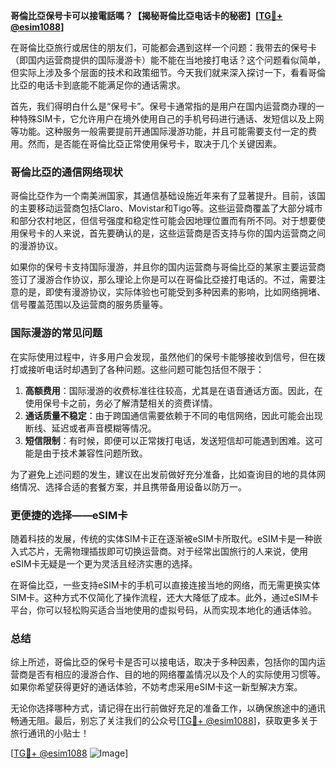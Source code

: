**哥倫比亞保号卡可以接電話嗎？【揭秘哥倫比亞电话卡的秘密】[[TG💪+ @esim1088](https://t.me/s/esim1088)]**

在哥倫比亞旅行或居住的朋友们，可能都会遇到这样一个问题：我带去的保号卡（即国内运营商提供的国际漫游卡）能不能在当地接打电话？这个问题看似简单，但实际上涉及多个层面的技术和政策细节。今天我们就来深入探讨一下，看看哥倫比亞的电话卡到底能不能满足你的通话需求。

首先，我们得明白什么是“保号卡”。保号卡通常指的是用户在国内运营商办理的一种特殊SIM卡，它允许用户在境外使用自己的手机号码进行通话、发短信以及上网等功能。这种服务一般需要提前开通国际漫游功能，并且可能需要支付一定的费用。然而，是否能在哥倫比亞正常使用保号卡，取决于几个关键因素。

### 哥倫比亞的通信网络现状

哥倫比亞作为一个南美洲国家，其通信基础设施近年来有了显著提升。目前，该国的主要移动运营商包括Claro、Movistar和Tigo等。这些运营商覆盖了大部分城市和部分农村地区，但信号强度和稳定性可能会因地理位置而有所不同。对于想要使用保号卡的人来说，首先要确认的是，这些运营商是否支持与你的国内运营商之间的漫游协议。

如果你的保号卡支持国际漫游，并且你的国内运营商与哥倫比亞的某家主要运营商签订了漫游合作协议，那么理论上你是可以在哥倫比亞接打电话的。不过，需要注意的是，即使有漫游协议，实际体验也可能受到多种因素的影响，比如网络拥堵、信号覆盖范围以及运营商的服务质量等。

### 国际漫游的常见问题

在实际使用过程中，许多用户会发现，虽然他们的保号卡能够接收到信号，但在拨打或接听电话时却遇到了各种问题。这些问题可能包括但不限于：

1. **高额费用**：国际漫游的收费标准往往较高，尤其是在语音通话方面。因此，在使用保号卡之前，务必了解清楚相关的资费详情。
2. **通话质量不稳定**：由于跨国通信需要依赖于不同的电信网络，因此可能会出现断线、延迟或者声音模糊等情况。
3. **短信限制**：有时候，即便可以正常拨打电话，发送短信却可能遇到困难。这可能是由于技术兼容性问题所致。

为了避免上述问题的发生，建议在出发前做好充分准备，比如查询目的地的具体网络情况、选择合适的套餐方案，并且携带备用设备以防万一。

### 更便捷的选择——eSIM卡

随着科技的发展，传统的实体SIM卡正在逐渐被eSIM卡所取代。eSIM卡是一种嵌入式芯片，无需物理插拔即可切换运营商。对于经常出国旅行的人来说，使用eSIM卡无疑是一个更为灵活且经济实惠的选择。

在哥倫比亞，一些支持eSIM卡的手机可以直接连接当地的网络，而无需更换实体SIM卡。这种方式不仅简化了操作流程，还大大降低了成本。此外，通过eSIM卡平台，你可以轻松购买适合当地使用的虚拟号码，从而实现本地化的通话体验。

### 总结

综上所述，哥倫比亞的保号卡是否可以接电话，取决于多种因素，包括你的国内运营商是否有相应的漫游合作、目的地的网络覆盖情况以及个人的实际使用习惯等。如果你希望获得更好的通话体验，不妨考虑采用eSIM卡这一新型解决方案。

无论你选择哪种方式，请记得在出行前做好充足的准备工作，以确保旅途中的通讯畅通无阻。最后，别忘了关注我们的公众号[[TG💪+ @esim1088](https://t.me/s/esim1088)]，获取更多关于旅行通讯的小贴士！

[[TG💪+ @esim1088](https://t.me/s/esim1088) ![Image](https://i.postimg.cc/4NQfJmqS/Snipaste-2025-05-13-00-14-12.png)]